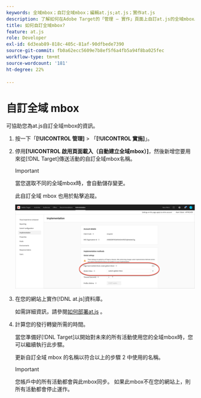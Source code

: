 ```yaml
---
keywords: 全域mbox；自訂全域mbox；編輯at.js;at.js；實作at.js
description: 了解如何在Adobe Target的「管理 — 實作」頁面上自訂at.js的全域mbox。
title: 如何自訂全域mbox?
feature: at.js
role: Developer
exl-id: 6d3eab89-818c-405c-81af-90dfbede7390
source-git-commit: fb0a62ecc5609e7b8ef5f6a4fb5a94f8ba025fec
workflow-type: tm+mt
source-wordcount: '181'
ht-degree: 22%

---
```


# 自訂全域 mbox

可協助您為at.js自訂全域mbox的資訊。

1. 按一下「**[!UICONTROL 管理]** > 「**[!UICONTROL 實施]**」。

1. 停用&#x200B;**[!UICONTROL 啟用頁面載入（自動建立全域mbox）]**，然後新增您要用來從[!DNL Target]傳送活動的自訂全域mbox名稱。

   >[!IMPORTANT]
   >
   >當您選取不同的全域mbox時，會自動儲存變更。

   此自訂全域 mbox 也用於點擊追蹤。

   ![custom-global-mbox](/help/c-implementing-target/c-implementing-target-for-client-side-web/t-mbox-download/c-understanding-global-mbox/assets/custom-global-mbox.png)

1. 在您的網站上實作[!DNL at.js]資料庫。

   如需詳細資訊，請參閱[如何部署at.js](/help/c-implementing-target/c-implementing-target-for-client-side-web/how-to-deployatjs/how-to-deployatjs.md) 。

1. 計算您的發行轉變所需的時間。

   當您準備好[!DNL Target]以開始對未來的所有活動使用您的全域mbox時，您可以繼續執行此步驟。

   更新自訂全域 mbox 的名稱以符合以上的步驟 2 中使用的名稱。

   >[!IMPORTANT]
   >
   >您帳戶中的所有活動都會與此mbox同步。 如果此mbox不在您的網站上，則所有活動都會停止運作。
